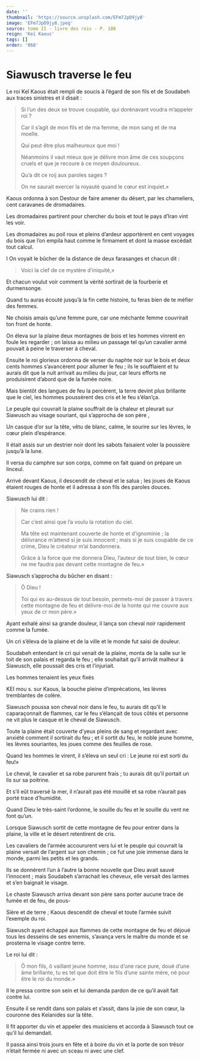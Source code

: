 ```yaml
---
date: ''
thumbnail: 'https://source.unsplash.com/EFm7JpD9jy8'
image: 'EFm7JpD9jy8.jpeg'
source: tome II - livre des rois - P. 188
reign: 'Keï Kaous'
tags: []
order: '068'
---
```


# Siawusch traverse le feu

Le roi Keî Kaous était rempli de soucis à l’égard de son fils et de Soudabeh aux traces sinistres et il disait :

> Si l’un des deux se trouve coupable, qui dorénavant voudra m’appeler roi ?
>
> Car il s’agit de mon fils et de ma femme, de mon sang et de ma moelle.
>
> Qui peut être plus malheureux que moi !
>
> Néanmoins il vaut mieux que je délivre mon âme de ces soupçons cruels et que je recoure à ce moyen douloureux.
>
> Qu’a dit ce roij aux paroles sages ?
>
> On ne saurait exercer la royauté quand le cœur est inquiet.»

Kaous ordonna à son Destour de faire amener du désert, par les chameliers, cent caravanes de dromadaires.

Les dromadaires partirent pour chercher du bois et tout le pays d’Iran vint les voir.

Les dromadaires au poil roux et pleins d’ardeur apportèrent en cent voyages du bois que l’on empila haut comme le firmament et dont la masse excédait tout calcul.

I On voyait le bûcher de la distance de deux farasanges et chacun dit :

> Voici la clef de ce mystère d’iniquité,»

Et chacun voulut voir comment la vérité sortirait de la fourberie et durmensonge.

Quand tu auras écouté jusqu’à la fin cette histoire, tu feras bien de te méfier des femmes.

Ne choisis amais qu’une femme pure, car une méchante femme couvrirait ton front de honte.

On éleva sur la plaine deux montagnes de bois et les hommes vinrent en foule les regarder ; on laissa au milieu un passage tel qu’un cavalier armé pouvait à peine le traverser à cheval.

Ensuite le roi glorieux ordonna de verser du naphte noir sur le bois et deux cents hommes s’avancèrent pour allumer le feu ; ils le soufflaient et tu aurais dit que la nuit arrivait au milieu du jour, car leurs efforts ne produisirent d’abord que de la fumée noire.

Mais bientôt des langues de feu la percèrent, la terre devint plus brillante que le ciel, les hommes poussèrent des cris et le feu s’élan’ça.

Le peuple qui couvrait la plaine souffrait de la chaleur et pleurait sur Siawusch au visage souriant, qui s’approcha de son père ,

Un casque d’or sur la tête, vêtu de blanc, calme, le sourire sur les lèvres, le cœur plein d’espérance.

Il était assis sur un destrier noir dont les sabots faisaient voler la poussière jusqu’à la lune.

Il versa du camphre sur son corps, comme on fait quand on prépare un linceul.

Arrivé devant Kaous, il descendit de cheval et le salua ; les joues de Kaous étaient rouges de honte et il adressa à son fils des paroles douces.

Siawusch lui dit :

> Ne crains rien !
>
> Car c’est ainsi que l’a voulu la rotation du ciel.
>
> Ma tête est maintenant couverte de honte et d’ignominie ; la délivrance m’attend si je suis innocent ; mais si je suis coupable de ce crime, Dieu le créateur m’ai bandonnera.
>
> Grâce à la force que me donnera Dieu, l’auteur de tout bien, le cœur ne me faudra pas devant cette montagne de feu.»

Siawusch s’approcha du bûcher en disant :

> Ô Dieu !
>
> Toi qui es au-dessus de tout besoin, permets-moi de passer à travers cette montagne de feu et délivre-moi de la honte qui me couvre aux yeux de cr mon père.»

Ayant exhalé ainsi sa grande douleur, il lança son cheval noir rapidement comme la fumée.

Un cri s’éleva de la plaine et de la ville et le monde fut saisi de douleur.

Soudabeh entendant le cri qui venait de la plaine, monta de la salle sur le toit de son palais et regarda le feu ; elle souhaitait qu’il arrivât malheur à Siawusch, elle poussait des cris et l’injuriait.

Les hommes tenaient les yeux fixés

KEI mou s. sur Kaous, la bouche pleine d’imprécations, les lèvres tremblantes de colère.

Siawusch poussa son cheval noir dans le feu, tu aurais dit qu’il le caparaçonnait de flammes, car le feu s’élançait de tous côtés et personne ne vit plus le casque et le cheval de Siawusch.

Toute la plaine était couverte d’yeux pleins de sang et regardant avec anxiété comment il sortirait du feu ; et il sortit du feu, le noble jeune homme, les lèvres souriantes, les joues comme des feuilles de rose.

Quand les hommes le virent, il s’éleva un seul cri : Le jeune roi est sorti du feu!»

Le cheval, le cavalier et sa robe parurent frais ; tu aurais dit qu’il portait un lis sur sa poitrine.

Et s’il eût traversé la mer, il n’aurait pas été mouillé et sa robe n’aurait pas porté trace d’humidité.

Quand Dieu le très-saint l’ordonne, le souille du feu et le souille du vent ne font qu’un.

Lorsque Siawusch sortit de cette montagne de feu pour entrer dans la plaine, la ville et le désert retentirent de cris.

Les cavaliers de l’armée accoururent vers lui et le peuple qui couvrait la plaine versait de l’argent sur son chemin ; ce fut une joie immense dans le monde, parmi les petits et les grands.

Ils se donnèrent l’un à l’autre la bonne nouvelle que Dieu avait sauvé l’innocent ; mais Soudabeh s’arrachait les cheveux, elle versait des larmes et s’en baignait le visage.

Le chaste Siawusch arriva devant son père sans porter aucune trace de fumée et de feu, de pous-

Sière et de terre ; Kaous descendit de cheval et toute l’armée suivit l’exemple du roi.

Siawusch ayant échappé aux flammes de cette montagne de feu et déjoué tous les desseins de ses ennemis, s’avança vers le maître du monde et se prosterna le visage contre terre.

Le roi lui dit :

> Ô mon fils, ô vaillant jeune homme, issu d’une race pure, doué d’une âme brillante, tu es tel que doit être le fils d’une sainte mère, né pour être le roi du monde.»

Il le pressa contre son sein et lui demanda pardon de ce qu’il avait fait contre lui.

Ensuite il se rendit dans son palais et s’assit, dans la joie de son cœur, la couronne des Keïanides sur la tête.

Il fit apporter du vin et appeler des musiciens et accorda à Siawusch tout ce qu’il lui demandait.

Il passa ainsi trois jours en fête et à boire du vin et la porte de son trésor n’était fermée ni avec un sceau ni avec une clef.
